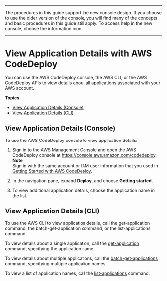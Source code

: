 --------

 The procedures in this guide support the new console design\. If you choose to use the older version of the console, you will find many of the concepts and basic procedures in this guide still apply\. To access help in the new console, choose the information icon\. 

--------

# View Application Details with AWS CodeDeploy<a name="applications-view-details"></a>

You can use the AWS CodeDeploy console, the AWS CLI, or the AWS CodeDeploy APIs to view details about all applications associated with your AWS account\.

**Topics**
+ [View Application Details \(Console\)](#applications-view-details-console)
+ [View Application Details \(CLI\)](#applications-view-details-cli)

## View Application Details \(Console\)<a name="applications-view-details-console"></a>

To use the AWS CodeDeploy console to view application details:

1. Sign in to the AWS Management Console and open the AWS CodeDeploy console at [https://console\.aws\.amazon\.com/codedeploy](https://console.aws.amazon.com/codedeploy)\.
**Note**  
Sign in with the same account or IAM user information that you used in [Getting Started with AWS CodeDeploy](getting-started-codedeploy.md)\.

1. In the navigation pane, expand **Deploy**, and choose **Getting started**\.

1. To view additional application details, choose the application name in the list\.

## View Application Details \(CLI\)<a name="applications-view-details-cli"></a>

To use the AWS CLI to view application details, call the get\-application command, the batch\-get\-application command, or the list\-applications command\.

To view details about a single application, call the [get\-application](https://docs.aws.amazon.com/cli/latest/reference/deploy/get-application.html) command, specifying the application name\.

To view details about multiple applications, call the [batch\-get\-applications](https://docs.aws.amazon.com/cli/latest/reference/deploy/batch-get-applications.html) command, specifying multiple application names\.

To view a list of application names, call the [list\-applications](https://docs.aws.amazon.com/cli/latest/reference/deploy/list-applications.html) command\.